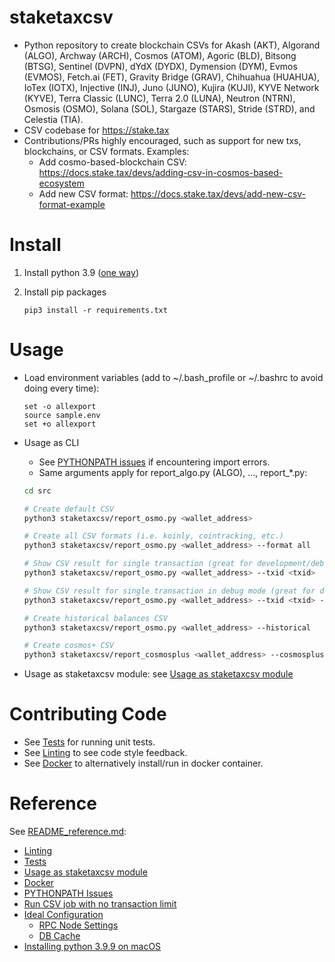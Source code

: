 
# staketaxcsv

* Python repository to create blockchain CSVs for Akash (AKT), Algorand (ALGO), Archway (ARCH), Cosmos (ATOM), 
  Agoric (BLD), Bitsong (BTSG), Sentinel (DVPN), dYdX (DYDX), Dymension (DYM), Evmos (EVMOS), Fetch.ai (FET),
  Gravity Bridge (GRAV), Chihuahua (HUAHUA), IoTex (IOTX), Injective (INJ), Juno (JUNO), Kujira (KUJI), 
  KYVE Network (KYVE), Terra Classic (LUNC), Terra 2.0 (LUNA), Neutron (NTRN), Osmosis (OSMO), Solana (SOL), Stargaze (STARS), 
  Stride (STRD), and Celestia (TIA). 
* CSV codebase for <https://stake.tax>
* Contributions/PRs highly encouraged, such as support for new txs, blockchains, or CSV formats.  Examples:
  * Add cosmo-based-blockchain CSV: https://docs.stake.tax/devs/adding-csv-in-cosmos-based-ecosystem
  * Add new CSV format: https://docs.stake.tax/devs/add-new-csv-format-example
  

# Install

  1. Install python 3.9 ([one way](README_reference.md#installing-python-39-on-macos))
  1. Install pip packages

     ```
     pip3 install -r requirements.txt
     ```
  
# Usage

* Load environment variables (add to ~/.bash_profile or ~/.bashrc to avoid doing every time):
  
  ```
  set -o allexport
  source sample.env
  set +o allexport
  ```

* Usage as CLI
  * See [PYTHONPATH issues](README_reference.md#PYTHONPATH-issues) if encountering import errors.
  * Same arguments apply for report_algo.py (ALGO), ..., report_*.py:
  
  ```sh
  cd src
  
  # Create default CSV
  python3 staketaxcsv/report_osmo.py <wallet_address>
  
  # Create all CSV formats (i.e. koinly, cointracking, etc.)
  python3 staketaxcsv/report_osmo.py <wallet_address> --format all
  
  # Show CSV result for single transaction (great for development/debugging)
  python3 staketaxcsv/report_osmo.py <wallet_address> --txid <txid>
  
  # Show CSV result for single transaction in debug mode (great for development/debugging)
  python3 staketaxcsv/report_osmo.py <wallet_address> --txid <txid> --debug

  # Create historical balances CSV
  python3 staketaxcsv/report_osmo.py <wallet_address> --historical
  
  # Create cosmos+ CSV
  python3 staketaxcsv/report_cosmosplus <wallet_address> --cosmosplus_node <url_lcd_node> --cosmosplus_ticker <token_symbol>
  ```

* Usage as staketaxcsv module: see [Usage as staketaxcsv module](README_reference.md#usage-as-staketaxcsv-module)

# Contributing Code

* See [Tests](README_reference.md#tests) for running unit tests.
* See [Linting](README_reference.md#linting) to see code style feedback.
* See [Docker](README_reference.md#docker) to alternatively install/run in docker container.

# Reference

See [README_reference.md](README_reference.md):

* [Linting](README_reference.md#linting)
* [Tests](README_reference.md#tests)
* [Usage as staketaxcsv module](README_reference.md#usage-as-staketaxcsv-module)
* [Docker](README_reference.md#docker)
* [PYTHONPATH Issues](README_reference.md#pythonpath-issues)
* [Run CSV job with no transaction limit](README_reference.md#run-csv-job-with-no-transaction-limit)
* [Ideal Configuration](README_reference.md#ideal-configuration)
  * [RPC Node Settings](README_reference.md#rpc-node-settings)
  * [DB Cache](README_reference.md#db-cache)
* [Installing python 3.9.9 on macOS](README_reference.md#installing-python-39-on-macos)
